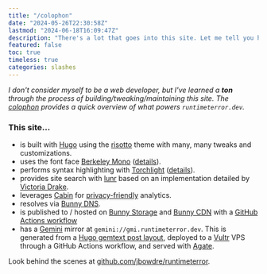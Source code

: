 ```yaml
---
title: "/colophon"
date: "2024-05-26T22:30:58Z"
lastmod: "2024-06-18T16:09:47Z"
description: "There's a lot that goes into this site. Let me tell you how it works."
featured: false
toc: true
timeless: true
categories: slashes
---
```

*I don't consider myself to be a web developer, but I've learned a **ton** through the process of building/tweaking/maintaining this site. The [colophon](https://indieweb.org/colophon) provides a quick overview of what powers `runtimeterror.dev`.*

### This site...
- is built with [Hugo](https://gohugo.io/) using the [risotto](https://github.com/joeroe/risotto) theme with many, many tweaks and customizations.
- uses the font face [Berkeley Mono](https://berkeleygraphics.com/typefaces/berkeley-mono/) ([details](/using-custom-font-hugo/)).
- performs syntax highlighting with [Torchlight](https://torchlight.dev) ([details](/spotlight-on-torchlight/)).
- provides site search with [lunr](https://lunrjs.com/) based on an implementation detailed by [Victoria Drake](https://victoria.dev/blog/add-search-to-hugo-static-sites-with-lunr/).
- leverages [Cabin](https://withcabin.com) for [privacy-friendly](https://withcabin.com/privacy/runtimeterror.dev) analytics.
- resolves via [Bunny DNS](https://bunny.net/dns/).
- is published to / hosted on [Bunny Storage](https://bunny.net/storage/) and [Bunny CDN](https://bunny.net/cdn/) with a [GitHub Actions workflow](//further-down-the-bunny-hole/)
- has a [Gemini](https://geminiprotocol.net) mirror at `gemini://gmi.runtimeterror.dev`. This is generated from a [Hugo gemtext post layout](https://github.com/jbowdre/runtimeterror/blob/main/layouts/_default/single.gmi), deployed to a [Vultr](https://www.vultr.com/) VPS through a GitHub Actions workflow, and served with [Agate](https://github.com/mbrubeck/agate).


Look behind the scenes at [github.com/jbowdre/runtimeterror](https://github.com/jbowdre/runtimeterror).
